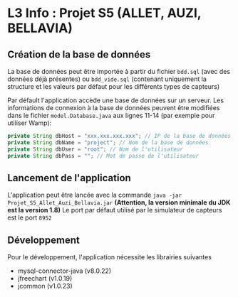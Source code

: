 # L3 Info : Projet S5 (ALLET, AUZI, BELLAVIA)

## Création de la base de données
La base de données peut être importée à partir du fichier `bdd.sql` (avec des données déjà présentes) ou `bdd_vide.sql` (contenant uniquement la structure et les valeurs par défaut pour les différents types de capteurs)

Par défault l'application accède une base de données sur un serveur.
Les informations de connexion à la base de données peuvent être modifiées dans le fichier `model.Database.java` aux lignes 11-14 (par exemple pour utiliser Wamp):
```java
private String dbHost = "xxx.xxx.xxx.xxx"; // IP de la base de données
private String dbName = "project"; // Nom de la base de données
private String dbUser = "root"; // Nom de l'utilisateur
private String dbPass = ""; // Mot de passe de l'utilisateur
```

## Lancement de l'application
L'application peut être lancée avec la commande `java -jar Projet_S5_Allet_Auzi_Bellavia.jar` **(Attention, la version minimale du JDK est la version 1.8)**
Le port par défaut utilisé par le simulateur de capteurs est le port `8952`

## Développement
Pour le développement, l'application nécessite les librairies suivantes
- mysql-connector-java (v8.0.22)
- jfreechart (v1.0.19)
- jcommon (v1.0.23)
